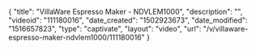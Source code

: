 {
    "title": "VillaWare Espresso Maker - NDVLEM1000",
    "description": "",
    "videoid": "111180016",
    "date_created": "1502923673",
    "date_modified": "1516657823",
    "type": "captivate",
    "layout": "video",
    "url": "\/v\/villaware-espresso-maker-ndvlem1000\/111180016"
}